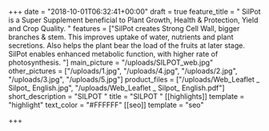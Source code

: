 +++
date = "2018-10-01T06:32:41+00:00"
draft = true
feature_title = " SilPot is a Super Supplement beneficial to Plant Growth, Health & Protection, Yield and Crop Quality.  "
features = ["SilPot creates Strong Cell Wall,  bigger branches & stem. This improves uptake of water, nutrients and plant secretions. Also helps the plant bear the load of the fruits at later stage.  SilPot enables enhanced metabolic function,  with higher rate of photosynthesis. "]
main_picture = "/uploads/SILPOT_web.jpg"
other_pictures = ["/uploads/1.jpg", "/uploads/4.jpg", "/uploads/2.jpg", "/uploads/3.jpg", "/uploads/5.jpg"]
product_files = ["/uploads/Web_Leaflet _ Silpot_ English.jpg", "/uploads/Web_Leaflet _ Silpot_ English.pdf"]
short_description = "SILPOT "
title = "SILPOT "
[[highlights]]
template = "highlight"
text_color = "#FFFFFF"
[[seo]]
template = "seo"

+++
